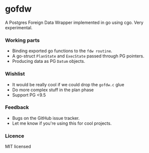# gofdw

A Postgres Foreign Data Wrapper implemented in go using cgo. Very experimental.

### Working parts

- Binding exported go functions to the `fdw routine`.
- A go-struct `PlanState` and `ExecState` passed through PG pointers.
- Producing data as PG `Datum` objects. 


### Wishlist

- It would be really cool if we could drop the `gofdw.c` glue
- Do more complex stuff in the plan phase
- Support PG <9.5

### Feedback

- Bugs on the GitHub issue tracker.
- Let me know if you're using this for cool projects.

### Licence
MIT licensed

